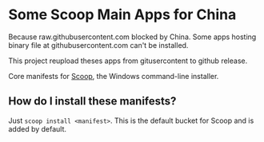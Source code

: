 # Some Scoop Main Apps for China 

Because raw.githubusercontent.com blocked by China.
Some apps hosting binary file at githubusercontent.com can't be installed.

This project reupload theses apps from gitusercontent to github release.

Core manifests for [Scoop](https://scoop.sh), the Windows command-line installer.

How do I install these manifests?
---------------------------------

Just `scoop install <manifest>`. This is the default bucket for Scoop and is added by default.
